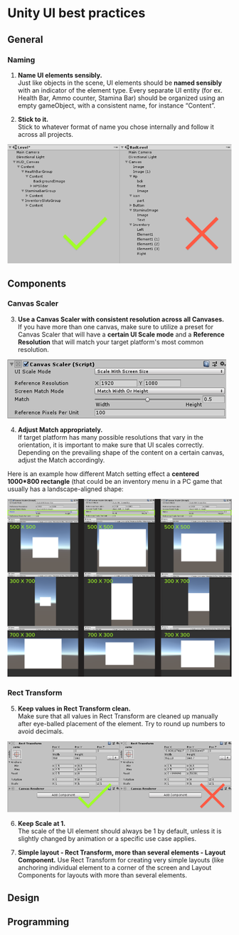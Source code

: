 
# Unity UI best practices
## General
### Naming
1. __Name UI elements sensibly.__ </br>
Just like objects in the scene, UI elements should be **named sensibly** with an indicator of the element type.
Every separate UI entity (for ex. Health Bar, Ammo counter, Stamina Bar) should be organized using an empty gameObject, with a consistent name, for instance “Content”.

2. __Stick to it.__</br>
Stick to whatever format of name you chose internally and follow it across all projects.

![Alt](element_naming.png)
## Components
### Canvas Scaler
3. **Use a Canvas Scaler with consistent resolution across all Canvases.** </br>
If you have more than one canvas, make sure to utilize a preset for Canvas Scaler that will have a **certain UI Scale mode** and a **Reference Resolution** that will match your target platform's most common resolution.  

![Alt](canvas_scaler.png)


4. **Adjust Match appropriately.**</br>
If target platform has many possible resolutions that vary in the orientation, it is important to make sure that UI scales correctly. Depending on the prevailing shape of the content on a certain canvas, adjust the Match accordingly. 

Here is an example how different Match setting effect a **centered 1000*800 rectangle** (that could be an inventory menu in a PC game that usually has a landscape-aligned shape:

![Alt](match_example.png)

### Rect Transform
5. **Keep values in Rect Transform clean.**</br>
Make sure that all values in Rect Transform are cleaned up manually after eye-balled placement of the element. Try to round up numbers to avoid decimals.

![Alt](rect_transform.png)

6. **Keep Scale at 1.** </br>
The scale of the UI element should always be 1 by default, unless it is slightly changed by animation or a specific use case applies.

7. **Simple layout - Rect Transform, more than several elements - Layout Component.**
Use Rect Transform for creating very simple layouts (like anchoring individual element to a corner of the screen and Layout Components for layouts with more than several elements.
## Design
## Programming

<!--stackedit_data:
eyJoaXN0b3J5IjpbODEzNDc5MDU2LDIxMjM2MDMxMjMsMTA0NT
k1Nzg2OSwtOTgxNTYzMjUyLDg5NzIwODQ2NywtMTUyMjExNjcz
OCwtMTYzMjMxMDM2LC0xMDIyOTAyNTQ4LDE1NDA3NjgyNzEsNz
c2MTc2NjI3LDI5OTg3MTAzMCwtMjAyOTc3ODc1MiwxNTU3MzM0
MjM1LDkwODc3NTg3OSwtMTc4MzIyNjYwOSwtMzgxNTgyOTIxLD
E0MjEwNzY1NzMsLTEyMzU4MTEwNDcsLTE4NDQ5NDE5Ml19
-->